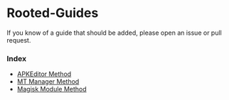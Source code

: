 # Rooted-Guides

If you know of a guide that should be added, please open an issue or pull request.

### Index

- [APKEditor Method](/rooted-guides/APKEditor.md)
- [MT Manager Method](/rooted-guides/MT-Manager.md)
- [Magisk Module Method](/rooted-guides/Magisk-Module.md)
